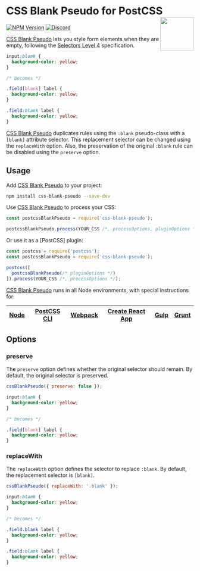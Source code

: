 # CSS Blank Pseudo for PostCSS [<img src="http://jonathantneal.github.io/postcss-logo.svg" alt="" width="90" height="90" align="right">][CSS Blank Pseudo]

[![NPM Version][npm-img]][npm-url]
[<img alt="Discord" src="https://shields.io/badge/Discord-5865F2?logo=discord&logoColor=white">][discord]

[CSS Blank Pseudo] lets you style form elements when they are empty, following
the [Selectors Level 4] specification.

```css
input:blank {
  background-color: yellow;
}

/* becomes */

.field[blank] label {
  background-color: yellow;
}

.field:blank label {
  background-color: yellow;
}
```

[CSS Blank Pseudo] duplicates rules using the `:blank` pseudo-class with a
`[blank]` attribute selector. This replacement selector can be changed
using the `replaceWith` option. Also, the preservation of the original
`:blank` rule can be disabled using the `preserve` option.

## Usage

Add [CSS Blank Pseudo] to your project:

```bash
npm install css-blank-pseudo --save-dev
```

Use [CSS Blank Pseudo] to process your CSS:

```js
const postcssBlankPseudo = require('css-blank-pseudo');

postcssBlankPseudo.process(YOUR_CSS /*, processOptions, pluginOptions */);
```

Or use it as a [PostCSS] plugin:

```js
const postcss = require('postcss');
const postcssBlankPseudo = require('css-blank-pseudo');

postcss([
  postcssBlankPseudo(/* pluginOptions */)
]).process(YOUR_CSS /*, processOptions */);
```

[CSS Blank Pseudo] runs in all Node environments, with special
instructions for:

| [Node](INSTALL.md#node) | [PostCSS CLI](INSTALL.md#postcss-cli) | [Webpack](INSTALL.md#webpack) | [Create React App](INSTALL.md#create-react-app) | [Gulp](INSTALL.md#gulp) | [Grunt](INSTALL.md#grunt) |
| --- | --- | --- | --- | --- | --- |

## Options

### preserve

The `preserve` option defines whether the original selector should remain. By
default, the original selector is preserved.

```js
cssBlankPseudo({ preserve: false });
```

```css
input:blank {
  background-color: yellow;
}

/* becomes */

.field[blank] label {
  background-color: yellow;
}
```

### replaceWith

The `replaceWith` option defines the selector to replace `:blank`. By
default, the replacement selector is `[blank]`.

```js
cssBlankPseudo({ replaceWith: '.blank' });
```

```css
input:blank {
  background-color: yellow;
}

/* becomes */

.field.blank label {
  background-color: yellow;
}

.field:blank label {
  background-color: yellow;
}
```

[discord]: https://discord.gg/bUadyRwkJS
[npm-img]: https://img.shields.io/npm/v/css-blank-pseudo.svg
[npm-url]: https://www.npmjs.com/package/css-blank-pseudo

[CSS Blank Pseudo]: https://github.com/csstools/postcss-plugins/tree/main/plugins/css-blank-pseudo
[Selectors Level 4]: https://drafts.csswg.org/selectors-4/#blank
